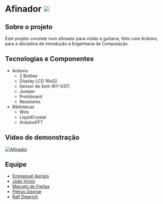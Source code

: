 # Afinador <img width="20" src="https://cdn.iconscout.com/icon/free/png-256/arduino-1-226076.png"/>

## Sobre o projeto
Este projeto consiste num afinador para violão e guitarra, feito com Arduino, para a disciplina de Introdução a Engenharia da Computação.

## Tecnologias e Componentes
- Arduino
    - 2 Botões
    - Display LCD 16x02
    - Sensor de Som (KY-037)
    - Jumper
    - Protoboard
    - Resistores
- Bibliotecas
    - Wire
    - LiquidCrystal
    - ArduinoFFT

## Vídeo de demonstração

[![Afinador](https://i9.ytimg.com/vi_webp/-lJMRxDvjMQ/mq2.webp?sqp=CMCovZwG-oaymwEmCMACELQB8quKqQMa8AEB-AH-BIAC4AKKAgwIABABGE0gUShlMA8=&rs=AOn4CLC3_Ecr0C0cWWzVu6qjiqwGZitbBg)](https://www.youtube.com/watch?v=-lJMRxDvjMQ&ab_channel=RalfDewrichFerreira "Everything Is AWESOME")

## Equipe

- [Emmanuel Aprígio](https://github.com/emmano2997 "Emmanuel Aprígio")
- [João Victor](https://github.com/JoaoVictor-freire "João Victor")
- [Marcelo de Freitas](https://github.com/mxxxrc "Marcelo de Freitas")
- [Petrus George](https://github.com/PetrusGeorge "Petrus George")
- [Ralf Dewrich](https://github.com/ralfferreira "Ralf Dewrich")
